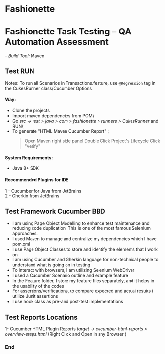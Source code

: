 # Fashionette
# Fashionette Task Testing – QA Automation Assessment

*- Build Tool:* Maven
## Test RUN

Notes: To run all Scenarios in Transactions.feature, use `@Regression` tag in the CukesRunner class/Cucumber Options

#### Way:
- Clone the projects
- Import maven dependencies from POM\
- Go *src -> test > java > com > fashionette > runners > CukesRunner* and RUN\
- To generate "HTML Maven Cucumber Report" ;
  > Open Maven right side panel
  > Double Click Project's Lifecycle
  > Click "verify"

#### System Requirements:
- Java 8+ SDK

#### Recommended Plugins for IDE
1 - Cucumber for Java from JetBrains\
2 - Gherkin from JetBrains

## Test Framework Cucumber BBD
- I am using Page Object Modelling to enhance test maintenance and reducing code duplication. This is one of the most famous Selenium approaches.
- I used Maven to manage and centralize my dependencies which I have pom.xml
- I use Page Object Classes to store and identify the elements that I work on
- I am using Cucumber and Gherkin language for non-technical people to understand what is going on in testing
- To interact with browsers, I am utilizing Selenium WebDriver
- I used a Cucumber Scenario outline and example feature
- In the Feature folder, I store my feature files separately, and it helps in the usability of the codes
- For assertions/verifications, to compare expected and actual results I utilize Junit assertions
- I use hook class as pre-and post-test implementations

## Test Reports Locations
1- Cucumber HTML Plugin Reports
*target -> cucumber-html-reports > overview-steps.html*
(Right Click and Open in any Browser )


### End
